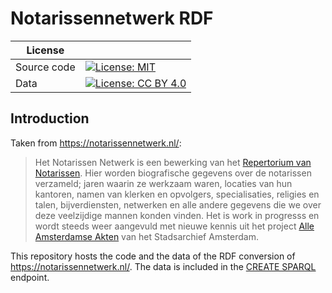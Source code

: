 # Notarissennetwerk RDF

| License     |                                                                                                                                       |
| ----------- | ------------------------------------------------------------------------------------------------------------------------------------- |
| Source code | [![License: MIT](https://img.shields.io/badge/License-MIT-yellow.svg)](https://opensource.org/licenses/MIT)                           |
| Data        | [![License: CC BY 4.0](https://img.shields.io/badge/License-CC%20BY%204.0-blue.svg)](https://creativecommons.org/licenses/by-sa/4.0/) |

## Introduction

Taken from https://notarissennetwerk.nl/: 

> Het Notarissen Netwerk is een bewerking van het [Repertorium van Notarissen](https://www.amsterdam.nl/stadsarchief/archief/downloads/repertorium/). Hier worden biografische gegevens over de notarissen verzameld; jaren waarin ze werkzaam waren, locaties van hun kantoren, namen van klerken en opvolgers, specialisaties, religies en talen, bijverdiensten, netwerken en alle andere gegevens die we over deze veelzijdige mannen konden vinden. Het is work in progresss en wordt steeds weer aangevuld met nieuwe kennis uit het project [Alle Amsterdamse Akten](http://alleamsterdamseakten.nl/) van het Stadsarchief Amsterdam.

This repository hosts the code and the data of the RDF conversion of https://notarissennetwerk.nl/. The data is included in the [CREATE SPARQL](https://data.create.humanities.uva.nl/) endpoint. 